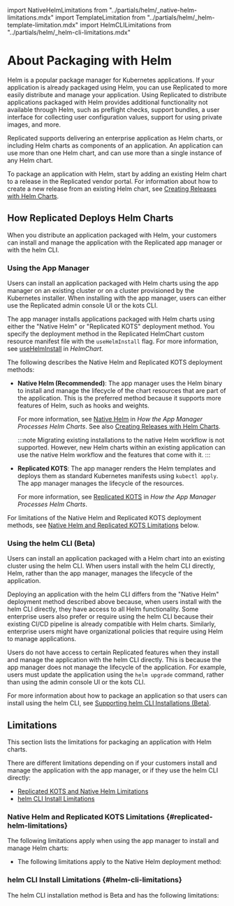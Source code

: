 import NativeHelmLimitations from "../partials/helm/_native-helm-limitations.mdx"
import TemplateLimitation from "../partials/helm/_helm-template-limitation.mdx"
import HelmCLILimitations from "../partials/helm/_helm-cli-limitations.mdx"

# About Packaging with Helm

Helm is a popular package manager for Kubernetes applications. If your application is already packaged using Helm, you can use Replicated to more easily distribute and manage your application. Using Replicated to distribute applications packaged with Helm provides additional functionality not available through Helm, such as preflight checks, support bundles, a user interface for collecting user configuration values, support for using private images, and more.

Replicated supports delivering an enterprise application as Helm charts, or including Helm charts as components of an application. An application can use more than one Helm chart, and can use more than a single instance of any Helm chart.

To package an application with Helm, start by adding an existing Helm chart to a release in the Replicated vendor portal. For information about how to create a new release from an existing Helm chart, see [Creating Releases with Helm Charts](helm-release).

## How Replicated Deploys Helm Charts

When you distribute an application packaged with Helm, your customers can install and manage the application with the Replicated app manager or with the helm CLI.

### Using the App Manager

Users can install an application packaged with Helm charts using the app manager on an existing cluster or on a cluster provisioned by the Kubernetes installer. When installing with the app manager, users can either use the Replicated admin console UI or the kots CLI.

The app manager installs applications packaged with Helm charts using either the "Native Helm" or "Replicated KOTS" deployment method. You specify the deployment method in the Replicated HelmChart custom resource manifest file with the `useHelmInstall` flag. For more information, see [useHelmInstall](/reference/custom-resource-helmchart#usehelminstall) in _HelmChart_.

The following describes the Native Helm and Replicated KOTS deployment methods:

* **Native Helm (Recommended)**: The app manager uses the Helm binary to install and manage the lifecycle of the chart resources that are part of the application. This is the preferred method because it supports more features of Helm, such as hooks and weights.

  For more information, see [Native Helm](helm-processing#native-helm) in _How the App Manager Processes Helm Charts_. See also [Creating Releases with Helm Charts](helm-release).

  :::note
  Migrating existing installations to the native Helm workflow is not supported. However, new Helm charts within an existing application can use the native Helm workflow and the features that come with it.
  :::

* **Replicated KOTS**: The app manager renders the Helm templates and deploys them as standard Kubernetes manifests using `kubectl apply`. The app manager manages the lifecycle of the resources.

   For more information, see [Replicated KOTS](helm-processing#replicated-kots) in _How the App Manager Processes Helm Charts_.

For limitations of the Native Helm and Replicated KOTS deployment methods, see [Native Helm and Replicated KOTS Limitations](#replicated-helm-limitations) below.  
### Using the helm CLI (Beta)

Users can install an application packaged with a Helm chart into an existing cluster using the helm CLI. When users install with the helm CLI directly, Helm, rather than the app manager, manages the lifecycle of the application.

Deploying an application with the helm CLI differs from the "Native Helm" deployment method described above because, when users install with the helm CLI directly, they have access to all Helm functionality. Some enterprise users also prefer or require using the helm CLI because their existing CI/CD pipeline is already compatible with Helm charts. Similarly, enterprise users might have organizational policies that require using Helm to manage applications.

Users do not have access to certain Replicated features when they install and manage the application with the helm CLI directly. This is because the app manager does not manage the lifecycle of the application. For example, users must update the application using the `helm upgrade` command, rather than using the admin console UI or the kots CLI.

For more information about how to package an application so that users can install using the helm CLI, see [Supporting helm CLI Installations (Beta)](helm-install).

## Limitations

This section lists the limitations for packaging an application with Helm charts.

There are different limitations depending on if your customers install and manage the application with the app manager, or if they use the helm CLI directly:

* [Replicated KOTS and Native Helm Limitations](#replicated-helm-limitations)
* [helm CLI Install Limitations](#helm-cli-limitations)

### Native Helm and Replicated KOTS Limitations {#replicated-helm-limitations}

The following limitations apply when using the app manager to install and manage Helm charts:

<TemplateLimitation/>

* The following limitations apply to the Native Helm deployment method:

  <NativeHelmLimitations/>

### helm CLI Install Limitations {#helm-cli-limitations}

The helm CLI installation method is Beta and has the following limitations:

<HelmCLILimitations/>